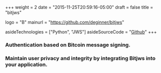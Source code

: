 +++
weight = 2
date = "2015-11-25T20:59:16-05:00"
draft = false
title = "bitjws"

logo = "B"
mainurl = "https://github.com/deginner/bitjws"

asideTechnologies = ["Python", "JWS"]
asideSourceCode = "[Github](https://github.com/deginner/bitjws)"
+++

### Authentication based on Bitcoin message signing.

### Maintain user privacy and integrity by integrating Bitjws into your application.
